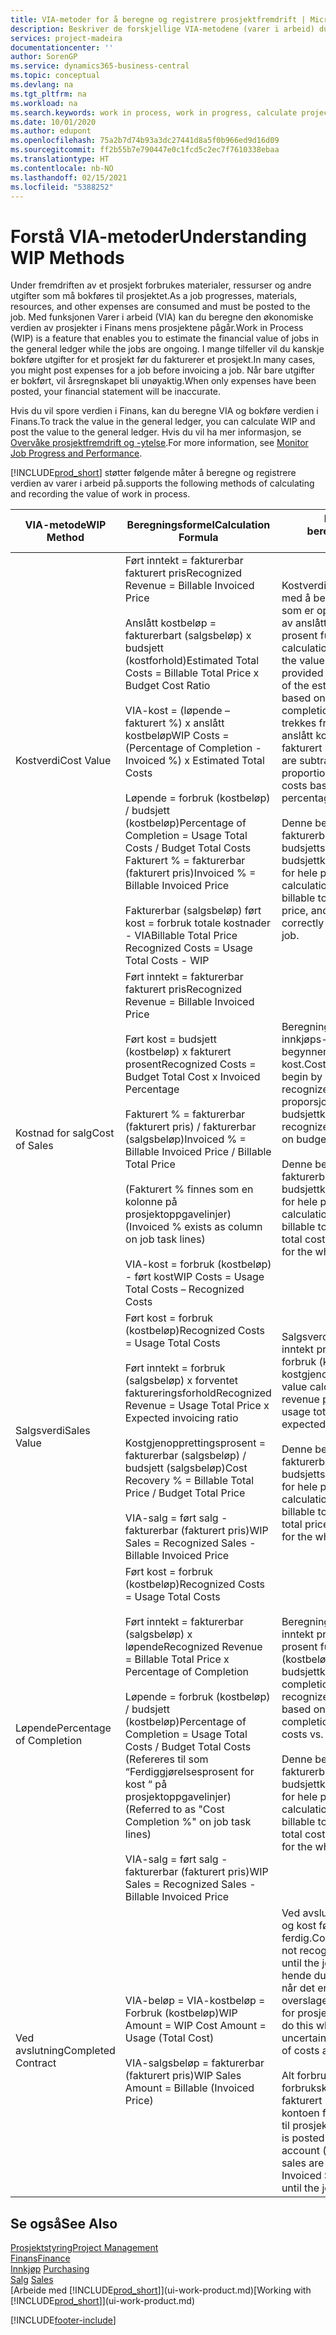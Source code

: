```yaml
---
title: VIA-metoder for å beregne og registrere prosjektfremdrift | Microsoft-dokumentasjon
description: Beskriver de forskjellige VIA-metodene (varer i arbeid) du kan bruke til å bokføre, overvåke og beregne økonomiske opplysninger for prosjekter som pågår.
services: project-madeira
documentationcenter: ''
author: SorenGP
ms.service: dynamics365-business-central
ms.topic: conceptual
ms.devlang: na
ms.tgt_pltfrm: na
ms.workload: na
ms.search.keywords: work in process, work in progress, calculate project WIP
ms.date: 10/01/2020
ms.author: edupont
ms.openlocfilehash: 75a2b7d74b93a3dc27441d8a5f0b966ed9d16d09
ms.sourcegitcommit: ff2b55b7e790447e0c1fcd5c2ec7f7610338ebaa
ms.translationtype: HT
ms.contentlocale: nb-NO
ms.lasthandoff: 02/15/2021
ms.locfileid: "5388252"
---
```

# <a name="understanding-wip-methods"></a><span data-ttu-id="95cb3-103">Forstå VIA-metoder</span><span class="sxs-lookup"><span data-stu-id="95cb3-103">Understanding WIP Methods</span></span>
<span data-ttu-id="95cb3-104">Under fremdriften av et prosjekt forbrukes materialer, ressurser og andre utgifter som må bokføres til prosjektet.</span><span class="sxs-lookup"><span data-stu-id="95cb3-104">As a job progresses, materials, resources, and other expenses are consumed and must be posted to the job.</span></span> <span data-ttu-id="95cb3-105">Med funksjonen Varer i arbeid (VIA) kan du beregne den økonomiske verdien av prosjekter i Finans mens prosjektene pågår.</span><span class="sxs-lookup"><span data-stu-id="95cb3-105">Work in Process (WIP) is a feature that enables you to estimate the financial value of jobs in the general ledger while the jobs are ongoing.</span></span> <span data-ttu-id="95cb3-106">I mange tilfeller vil du kanskje bokføre utgifter for et prosjekt før du fakturerer et prosjekt.</span><span class="sxs-lookup"><span data-stu-id="95cb3-106">In many cases, you might post expenses for a job before invoicing a job.</span></span> <span data-ttu-id="95cb3-107">Når bare utgifter er bokført, vil årsregnskapet bli unøyaktig.</span><span class="sxs-lookup"><span data-stu-id="95cb3-107">When only expenses have been posted, your financial statement will be inaccurate.</span></span>

<span data-ttu-id="95cb3-108">Hvis du vil spore verdien i Finans, kan du beregne VIA og bokføre verdien i Finans.</span><span class="sxs-lookup"><span data-stu-id="95cb3-108">To track the value in the general ledger, you can calculate WIP and post the value to the general ledger.</span></span> <span data-ttu-id="95cb3-109">Hvis du vil ha mer informasjon, se [Overvåke prosjektfremdrift og -ytelse](projects-how-monitor-progress-performance.md).</span><span class="sxs-lookup"><span data-stu-id="95cb3-109">For more information, see [Monitor Job Progress and Performance](projects-how-monitor-progress-performance.md).</span></span>

[!INCLUDE[prod_short](includes/prod_short.md)] <span data-ttu-id="95cb3-110">støtter følgende måter å beregne og registrere verdien av varer i arbeid på.</span><span class="sxs-lookup"><span data-stu-id="95cb3-110">supports the following methods of calculating and recording the value of work in process.</span></span>

| <span data-ttu-id="95cb3-111">VIA-metode</span><span class="sxs-lookup"><span data-stu-id="95cb3-111">WIP Method</span></span> | <span data-ttu-id="95cb3-112">Beregningsformel</span><span class="sxs-lookup"><span data-stu-id="95cb3-112">Calculation Formula</span></span> | <span data-ttu-id="95cb3-113">Beskrivelse av beregning</span><span class="sxs-lookup"><span data-stu-id="95cb3-113">Calculation Description</span></span> |
| --- | --- | --- |
| <span data-ttu-id="95cb3-114">Kostverdi</span><span class="sxs-lookup"><span data-stu-id="95cb3-114">Cost Value</span></span> |<span data-ttu-id="95cb3-115">Ført inntekt = fakturerbar fakturert pris</span><span class="sxs-lookup"><span data-stu-id="95cb3-115">Recognized Revenue = Billable Invoiced Price</span></span><br /><br /> <span data-ttu-id="95cb3-116">Anslått kostbeløp = fakturerbart (salgsbeløp) x budsjett (kostforhold)</span><span class="sxs-lookup"><span data-stu-id="95cb3-116">Estimated Total Costs = Billable Total Price x Budget Cost Ratio</span></span><br /><br /> <span data-ttu-id="95cb3-117">VIA-kost = (løpende – fakturert %) x anslått kostbeløp</span><span class="sxs-lookup"><span data-stu-id="95cb3-117">WIP Costs = (Percentage of Completion - Invoiced %) x Estimated Total Costs</span></span><br /><br /> <span data-ttu-id="95cb3-118">Løpende = forbruk (kostbeløp) / budsjett (kostbeløp)</span><span class="sxs-lookup"><span data-stu-id="95cb3-118">Percentage of Completion = Usage Total Costs / Budget Total Costs</span></span><br /> <span data-ttu-id="95cb3-119">Fakturert % = fakturerbar (fakturert pris)</span><span class="sxs-lookup"><span data-stu-id="95cb3-119">Invoiced % = Billable Invoiced Price</span></span><br /><br /> <span data-ttu-id="95cb3-120">Fakturerbar (salgsbeløp) ført kost = forbruk totale kostnader - VIA</span><span class="sxs-lookup"><span data-stu-id="95cb3-120">Billable Total Price Recognized Costs = Usage Total Costs - WIP</span></span> |<span data-ttu-id="95cb3-121">Kostverdiberegninger starter med å beregne verdien av det som er oppgitt, ved å ta en andel av anslått kostbeløp basert på prosent fullført.</span><span class="sxs-lookup"><span data-stu-id="95cb3-121">Cost value calculations start by calculating the value of what has been provided by taking a proportion of the estimated total costs based on percentage of completion.</span></span> <span data-ttu-id="95cb3-122">Fakturert kost trekkes fra ved å ta en andel av anslått kostbeløp basert på fakturert prosent.</span><span class="sxs-lookup"><span data-stu-id="95cb3-122">Invoiced costs are subtracted by taking a proportion of the estimated total costs based on the invoiced percentage.</span></span><br /><br /> <span data-ttu-id="95cb3-123">Denne beregningen krever at det fakturerbare salgsbeløpet, budsjettsalgsbeløpet og budsjettkostbeløpet angis riktig for hele prosjektet.</span><span class="sxs-lookup"><span data-stu-id="95cb3-123">This calculation requires that the billable total price, budget total price, and budget total costs be correctly entered for the whole job.</span></span> |
| <span data-ttu-id="95cb3-124">Kostnad for salg</span><span class="sxs-lookup"><span data-stu-id="95cb3-124">Cost of Sales</span></span> |<span data-ttu-id="95cb3-125">Ført inntekt = fakturerbar fakturert pris</span><span class="sxs-lookup"><span data-stu-id="95cb3-125">Recognized Revenue = Billable Invoiced Price</span></span><br /><br /> <span data-ttu-id="95cb3-126">Ført kost = budsjett (kostbeløp) x fakturert prosent</span><span class="sxs-lookup"><span data-stu-id="95cb3-126">Recognized Costs = Budget Total Cost x Invoiced Percentage</span></span><br /><br /> <span data-ttu-id="95cb3-127">Fakturert % = fakturerbar (fakturert pris) / fakturerbar (salgsbeløp)</span><span class="sxs-lookup"><span data-stu-id="95cb3-127">Invoiced % = Billable Invoiced Price / Billable Total Price</span></span><br /><br /> <span data-ttu-id="95cb3-128">(Fakturert % finnes som en kolonne på prosjektoppgavelinjer)</span><span class="sxs-lookup"><span data-stu-id="95cb3-128">(Invoiced % exists as column on job task lines)</span></span><br /><br /> <span data-ttu-id="95cb3-129">VIA-kost = forbruk (kostbeløp) - ført kost</span><span class="sxs-lookup"><span data-stu-id="95cb3-129">WIP Costs = Usage Total Costs – Recognized Costs</span></span> |<span data-ttu-id="95cb3-130">Beregning av solgte varers innkjøps- eller produksjonspris begynner ved å beregne ført kost.</span><span class="sxs-lookup"><span data-stu-id="95cb3-130">Cost of sales calculations begin by calculating the recognized costs.</span></span> <span data-ttu-id="95cb3-131">Kost føres proporsjonalt basert på budsjettkostbeløp.</span><span class="sxs-lookup"><span data-stu-id="95cb3-131">Costs are recognized proportionally based on budget total costs.</span></span><br /><br /> <span data-ttu-id="95cb3-132">Denne beregningen krever at det fakturerbare salgsbeløpet og budsjettkostbeløpet angis riktig for hele prosjektet.</span><span class="sxs-lookup"><span data-stu-id="95cb3-132">This calculation requires that the billable total price and budget total costs be correctly entered for the whole job.</span></span> |
| <span data-ttu-id="95cb3-133">Salgsverdi</span><span class="sxs-lookup"><span data-stu-id="95cb3-133">Sales Value</span></span> |<span data-ttu-id="95cb3-134">Ført kost = forbruk (kostbeløp)</span><span class="sxs-lookup"><span data-stu-id="95cb3-134">Recognized Costs = Usage Total Costs</span></span><br /><br /> <span data-ttu-id="95cb3-135">Ført inntekt = forbruk (salgsbeløp) x forventet faktureringsforhold</span><span class="sxs-lookup"><span data-stu-id="95cb3-135">Recognized Revenue = Usage Total Price x Expected invoicing ratio</span></span><br /><br /> <span data-ttu-id="95cb3-136">Kostgjenopprettingsprosent = fakturerbar (salgsbeløp) / budsjett (salgsbeløp)</span><span class="sxs-lookup"><span data-stu-id="95cb3-136">Cost Recovery % = Billable Total Price / Budget Total Price</span></span><br /><br /> <span data-ttu-id="95cb3-137">VIA-salg = ført salg - fakturerbar (fakturert pris)</span><span class="sxs-lookup"><span data-stu-id="95cb3-137">WIP Sales = Recognized Sales - Billable Invoiced Price</span></span> |<span data-ttu-id="95cb3-138">Salgsverdiberegninger fører inntekt proporsjonalt basert på forbruk (kostbeløp) og forventet kostgjenopprettingsforhold.</span><span class="sxs-lookup"><span data-stu-id="95cb3-138">Sales value calculations recognize revenue proportionally based on usage total costs and the expected cost recovery ratio.</span></span><br /><br /> <span data-ttu-id="95cb3-139">Denne beregningen krever at det fakturerbare salgsbeløpet og budsjettsalgsbeløpet angis riktig for hele prosjektet.</span><span class="sxs-lookup"><span data-stu-id="95cb3-139">This calculation requires that the billable total price and budget total price be correctly entered for the whole job.</span></span> |
| <span data-ttu-id="95cb3-140">Løpende</span><span class="sxs-lookup"><span data-stu-id="95cb3-140">Percentage of Completion</span></span> |<span data-ttu-id="95cb3-141">Ført kost = forbruk (kostbeløp)</span><span class="sxs-lookup"><span data-stu-id="95cb3-141">Recognized Costs = Usage Total Costs</span></span><br /><br /> <span data-ttu-id="95cb3-142">Ført inntekt = fakturerbar (salgsbeløp) x løpende</span><span class="sxs-lookup"><span data-stu-id="95cb3-142">Recognized Revenue = Billable Total Price x Percentage of Completion</span></span><br /><br /> <span data-ttu-id="95cb3-143">Løpende = forbruk (kostbeløp) / budsjett (kostbeløp)</span><span class="sxs-lookup"><span data-stu-id="95cb3-143">Percentage of Completion = Usage Total Costs / Budget Total Costs</span></span><br /> <span data-ttu-id="95cb3-144">(Refereres til som “Ferdiggjørelsesprosent for kost “ på prosjektoppgavelinjer)</span><span class="sxs-lookup"><span data-stu-id="95cb3-144">(Referred to as "Cost Completion %" on job task lines)</span></span><br /><br /> <span data-ttu-id="95cb3-145">VIA-salg = ført salg - fakturerbar (fakturert pris)</span><span class="sxs-lookup"><span data-stu-id="95cb3-145">WIP Sales = Recognized Sales - Billable Invoiced Price</span></span> |<span data-ttu-id="95cb3-146">Beregninger av Løpende fører inntekt proporsjonalt basert på prosent fullført, det vil si forbruk (kostbeløp) i forhold til budsjettkost.</span><span class="sxs-lookup"><span data-stu-id="95cb3-146">Percentage of completion calculations recognize revenue proportionally based on the percentage of completion, that is, usage total costs vs. budget costs.</span></span><br /><br /> <span data-ttu-id="95cb3-147">Denne beregningen krever at det fakturerbare salgsbeløpet og budsjettkostbeløpet angis riktig for hele prosjektet.</span><span class="sxs-lookup"><span data-stu-id="95cb3-147">This calculation requires that the billable total price and budget total costs be correctly entered for the whole job.</span></span> |
| <span data-ttu-id="95cb3-148">Ved avslutning</span><span class="sxs-lookup"><span data-stu-id="95cb3-148">Completed Contract</span></span> |<span data-ttu-id="95cb3-149">VIA-beløp = VIA-kostbeløp = Forbruk (kostbeløp)</span><span class="sxs-lookup"><span data-stu-id="95cb3-149">WIP Amount = WIP Cost Amount = Usage (Total Cost)</span></span><br /><br /> <span data-ttu-id="95cb3-150">VIA-salgsbeløp = fakturerbar (fakturert pris)</span><span class="sxs-lookup"><span data-stu-id="95cb3-150">WIP Sales Amount = Billable (Invoiced Price)</span></span> |<span data-ttu-id="95cb3-151">Ved avslutning fører ikke inntekt og kost før prosjektet er ferdig.</span><span class="sxs-lookup"><span data-stu-id="95cb3-151">Completed contract does not recognize revenue and costs until the job is complete.</span></span> <span data-ttu-id="95cb3-152">Det kan hende du ønsker å gjøre dette når det er stor usikkerhet rundt overslagene for kost og inntekt for prosjektet.</span><span class="sxs-lookup"><span data-stu-id="95cb3-152">You may want to do this when there is high uncertainty around the estimates of costs and revenue for the job.</span></span><br /><br /> <span data-ttu-id="95cb3-153">Alt forbruk bokføres i VIA-forbrukskontoen (aktiva), og alt fakturert salg bokføres i VIA-kontoen for fakturert salg (gjeld) til prosjektet er ferdig.</span><span class="sxs-lookup"><span data-stu-id="95cb3-153">All usage is posted to the WIP Costs account (asset) and all invoiced sales are posted to the WIP Invoiced Sales account (liability) until the job is complete.</span></span> |

## <a name="see-also"></a><span data-ttu-id="95cb3-154">Se også</span><span class="sxs-lookup"><span data-stu-id="95cb3-154">See Also</span></span>
[<span data-ttu-id="95cb3-155">Prosjektstyring</span><span class="sxs-lookup"><span data-stu-id="95cb3-155">Project Management</span></span>](projects-manage-projects.md)  
[<span data-ttu-id="95cb3-156">Finans</span><span class="sxs-lookup"><span data-stu-id="95cb3-156">Finance</span></span>](finance.md)  
<span data-ttu-id="95cb3-157">[Innkjøp](purchasing-manage-purchasing.md)       </span><span class="sxs-lookup"><span data-stu-id="95cb3-157">[Purchasing](purchasing-manage-purchasing.md)       </span></span>  
<span data-ttu-id="95cb3-158">[Salg](sales-manage-sales.md)    </span><span class="sxs-lookup"><span data-stu-id="95cb3-158">[Sales](sales-manage-sales.md)    </span></span>  
<span data-ttu-id="95cb3-159">[Arbeide med [!INCLUDE[prod_short](includes/prod_short.md)]](ui-work-product.md)</span><span class="sxs-lookup"><span data-stu-id="95cb3-159">[Working with [!INCLUDE[prod_short](includes/prod_short.md)]](ui-work-product.md)</span></span>  


[!INCLUDE[footer-include](includes/footer-banner.md)]